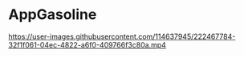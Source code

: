 ﻿# AppGasoline


https://user-images.githubusercontent.com/114637945/222467784-32f1f061-04ec-4822-a6f0-409766f3c80a.mp4

